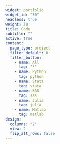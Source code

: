 ```yaml
---
widget: portfolio
widget_id: "30"
headless: true
weight: 30
title: Code
subtitle: ""
active: true
content:
  page_type: project
  filter_default: 0
  filter_button:
    - name: All
      tag: "*"
    - name: Python
      tag: python
    - name: Stata
      tag: stata
    - name: SAS
      tag: sas
    - name: Julia
      tag: julia
    - name: Matlab  
      tag: matlab                     
design:
  columns: "2"
  view: 2
  flip_alt_rows: false
---
```

